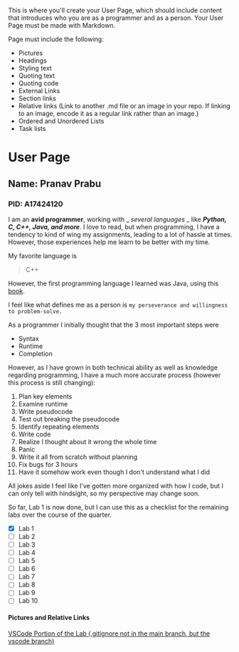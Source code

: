 This is where you'll create your User Page, which should include content that introduces who you are as a programmer and as a person. Your User Page must be made with Markdown. 

Page must include the following:
- Pictures
- Headings
- Styling text
- Quoting text
- Quoting code
- External Links
- Section links
- Relative links (Link to another .md file or an image in your repo. If linking to an image, encode it as a regular link rather than an image.)
- Ordered and Unordered Lists
- Task lists

# User Page
## Name: Pranav Prabu
### PID: A17424120

I am an **avid programmer**, working with _ _several languages_ _ like ***Python, C, C++, Java, and more***. I love to read, but when programming, I have a tendency to kind of wing my assignments, leading to a lot of hassle at times. However, those experiences help me learn to be better with my time.

My favorite language is

> C++

However, the first programming language I learned was Java, using this [book](https://www.buildingjavaprograms.com/supplements3.shtml).

I feel like what defines me as a person is ```my perseverance and willingness to problem-solve.```

As a programmer I initially thought that the 3 most important steps were

- Syntax
- Runtime
- Completion

However, as I have grown in both technical ability as well as knowledge regarding programming, I have a much more accurate process (however this process is still changing):

1. Plan key elements
2. Examine runtime
3. Write pseudocode
4. Test out breaking the pseudocode
5. Identify repeating elements
6. Write code
7. Realize I thought about it wrong the whole time
8. Panic
9. Write it all from scratch without planning
10. Fix bugs for 3 hours
11. Have it somehow work even though I don't understand what I did

All jokes aside I feel like I've gotten more organized with how I code, but I can only tell with hindsight, so my perspective may change soon.

So far, Lab 1 is now done, but I can use this as a checklist for the remaining labs over the course of the quarter.

- [x] Lab 1
- [ ] Lab 2
- [ ] Lab 3
- [ ] Lab 4
- [ ] Lab 5
- [ ] Lab 6
- [ ] Lab 7
- [ ] Lab 8
- [ ] Lab 9
- [ ] Lab 10

#### Pictures and Relative Links


[VSCode Portion of the Lab (.gitignore not in the main branch, but the vscode branch)](screenshots/vscode.jpg)

